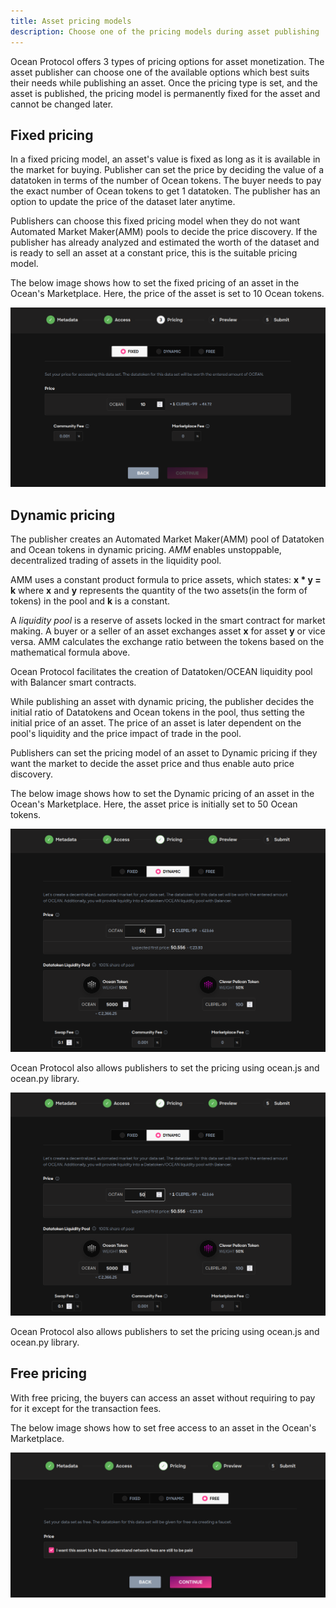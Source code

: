 ```yaml
---
title: Asset pricing models
description: Choose one of the pricing models during asset publishing
---
```


Ocean Protocol offers 3 types of pricing options for asset monetization. The asset publisher can choose one of the available options which best suits their needs while publishing an asset. Once the pricing type is set, and the asset is published, the pricing model is permanently fixed for the asset and cannot be changed later.

## Fixed pricing

In a fixed pricing model, an asset's value is fixed as long as it is available in the market for buying. Publisher can set the price by deciding the value of a datatoken in terms of the number of Ocean tokens. The buyer needs to pay the exact number of Ocean tokens to get 1 datatoken. The publisher has an option to update the price of the dataset later anytime.

Publishers can choose this fixed pricing model when they do not want Automated Market Maker(AMM) pools to decide the price discovery. If the publisher has already analyzed and estimated the worth of the dataset and is ready to sell an asset at a constant price, this is the suitable pricing model.

The below image shows how to set the fixed pricing of an asset in the Ocean's Marketplace. Here, the price of the asset is set to 10 Ocean tokens.

![fixed-asset-pricing](images/fixed-asset-pricing.png 'Fixed asset pricing using Marketplace')

## Dynamic pricing

The publisher creates an Automated Market Maker(AMM) pool of Datatoken and Ocean tokens in dynamic pricing. *AMM* enables unstoppable, decentralized trading of assets in the liquidity pool.

AMM uses a constant product formula to price assets, which states: **x * y = k**
    where **x** and **y** represents the quantity of the two assets(in the form of tokens) in the pool and **k** is a constant.

A *liquidity pool* is a reserve of assets locked in the smart contract for market making. A buyer or a seller of an asset exchanges asset **x** for asset **y** or vice versa. AMM calculates the exchange ratio between the tokens based on the mathematical formula above.

Ocean Protocol facilitates the creation of Datatoken/OCEAN liquidity pool with Balancer smart contracts. 

While publishing an asset with dynamic pricing, the publisher decides the initial ratio of Datatokens and Ocean tokens in the pool, thus setting the initial price of an asset. The price of an asset is later dependent on the pool's liquidity and the price impact of trade in the pool.

Publishers can set the pricing model of an asset to Dynamic pricing if they want the market to decide the asset price and thus enable auto price discovery.

The below image shows how to set the Dynamic pricing of an asset in the Ocean's Marketplace. Here, the asset price is initially set to 50 Ocean tokens.

![dynamic-asset-pricing](images/dynamic-asset-pricing.png 'Dynamic asset pricing using Marketplace')

Ocean Protocol also allows publishers to set the pricing using ocean.js and ocean.py library.

![dynamic-asset-pricing](images/dynamic-asset-pricing.png 'Dynamic asset pricing using Marketplace')

Ocean Protocol also allows publishers to set the pricing using ocean.js and ocean.py library.

## Free pricing

With free pricing, the buyers can access an asset without requiring to pay for it except for the transaction fees.

The below image shows how to set free access to an asset in the Ocean's Marketplace.

![free-asset-pricing](images/free-asset-pricing.png 'Free asset pricing using Marketplace')
